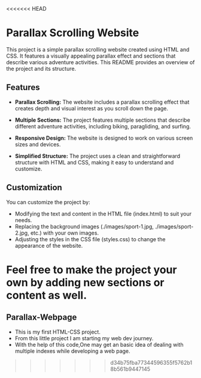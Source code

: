 <<<<<<< HEAD
# Parallax Scrolling Website

This project is a simple parallax scrolling website created using HTML and CSS. It features a visually appealing parallax effect and sections that describe various adventure activities. This README provides an overview of the project and its structure.

## Features

- **Parallax Scrolling:** The website includes a parallax scrolling effect that creates depth and visual interest as you scroll down the page.

- **Multiple Sections:** The project features multiple sections that describe different adventure activities, including biking, paragliding, and surfing.

- **Responsive Design:** The website is designed to work on various screen sizes and devices.

- **Simplified Structure:** The project uses a clean and straightforward structure with HTML and CSS, making it easy to understand and customize.

## Customization
You can customize the project by:

- Modifying the text and content in the HTML file (index.html) to suit your needs.
- Replacing the background images (./images/sport-1.jpg, ./images/sport-2.jpg, etc.) with your own images.
- Adjusting the styles in the CSS file (styles.css) to change the appearance of the website.

Feel free to make the project your own by adding new sections or content as well.
=======
## Parallax-Webpage
- This is my first HTML-CSS project. 
- From this little project I am starting my web dev journey.
- With the help of this code,One may get an basic idea of dealing with multiple indexes while developing a web page.

>>>>>>> d34b75fba77344596355f5762b18b561b9447145
